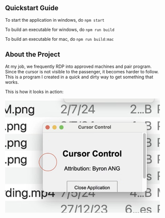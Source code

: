 ## Quickstart Guide
To start the application in windows,
do `npm start`

To build an executable for windows, 
do `npm run build`

To build an executable for mac,
do `npm run build:mac`

## About the Project

At my job, we frequently RDP into approved machines and pair program. Since the cursor is not visible to the passenger, it becomes harder to follow. This is a program I created in a quick and dirty way to get something that works.

This is how it looks in action:

![App In Action](./CursorAppInAction.jpg)
